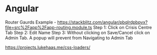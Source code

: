 # Angular

Router Gaurds Example - https://stackblitz.com/angular/pbqlrdpbpvx?file=src%2Fapp%2Fapp-routing.module.ts
Step 1: Click on Crisis Centre Tab
Step 2: Edit Name
Step 3: Without clicking on Save/Cancel click on Admin Tab. A popup will prevent from Navigating to Admin Tab


https://projects.lukehaas.me/css-loaders/
